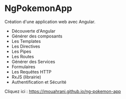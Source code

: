 # NgPokemonApp

Création d'une application web avec Angular.
- Découverte d'Angular
- Générer des composants 
- Les Templates
- Les Directives 
- Les Pipes
- Les Routes
- Générer des Services 
- Formulaires
- Les Requêtes HTTP
- RxJS (librairie)
- Authentification et Sécurité

Cliquez ici : https://imouahrani.github.io/ng-pokemon-app
  
